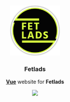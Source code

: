 <p align="center">
  <img src="art/icon.png" width="138" height="138">
</p>
<h3 align="center">Fetlads</h3>
<p align="center">
  <a href="https://vuejs.org"><strong>Vue</strong></a> website for <strong>Fetlads</strong>
</p>
<p align="center">
  <a href="https://github.com/electricduck/fetlads/actions?query=workflow%3ACI">
    <img src="https://github.com/electricduck/fetlads/workflows/CI/badge.svg" />
  </a>
</p>
